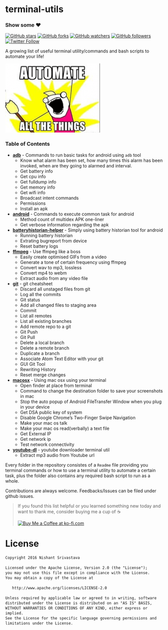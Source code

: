 # terminal-utils

### Show some :heart:
[![GitHub stars](https://img.shields.io/github/stars/nisrulz/terminal-utils.svg?style=social&label=Star)](https://github.com/nisrulz/terminal-utils) [![GitHub forks](https://img.shields.io/github/forks/nisrulz/terminal-utils.svg?style=social&label=Fork)](https://github.com/nisrulz/terminal-utils/fork) [![GitHub watchers](https://img.shields.io/github/watchers/nisrulz/terminal-utils.svg?style=social&label=Watch)](https://github.com/nisrulz/terminal-utils) [![GitHub followers](https://img.shields.io/github/followers/nisrulz.svg?style=social&label=Follow)](https://github.com/nisrulz/terminal-utils)  
[![Twitter Follow](https://img.shields.io/twitter/follow/nisrulz.svg?style=social)](https://twitter.com/nisrulz) 

A growing list of useful terminal utility/commands and bash scripts to automate your life!

![#automateeverything](img_meme1.png)

### Table of Contents

+ [**adb**](/adb/) - Commands to run basic tasks for android using `adb` tool
	+ Know what alarm has been set, how many times this alarm has been invoked, when are they going to alarmed and interval.
	+ Get battery info
	+ Get cpu info
	+ Get fulldump info
	+ Get memory info
	+ Get wifi info
	+ Broadcast intent commands
	+ Permissions
	+ Install an apk
+ [**android**](/adb/) - Commands to execute common task for android
	+ Method count of multidex APK one-liner
	+ Get verbose information regarding the apk
+ [**batteryhistorian-helper**](/batteryhistorian-helper/) - Simply using battery historian tool for android
	+ Running battery historian
	+ Extrating bugreport from device
	+ Reset battery logs
+ [**ffmpeg**](/ffmpeg/) - Use ffmpeg like a boss
	+ Easily create optimised GIFs from a video
	+ Generate a tone of certain frequency using ffmpeg
	+ Convert wav to mp3, lossless
	+ Convert mp4 to webm
	+ Extract audio from any video file
+ [**git**](/git/) - git cheatsheet
	+ Discard all unstaged files from git
	+ Log all the commits
	+ Git status
	+ Add all changed files to staging area
	+ Commit
	+ List all remotes
	+ List all existing branches
	+ Add remote repo to a git
	+ Git Push
	+ Git Pull
	+ Delete a local branch
	+ Delete a remote branch
	+ Duplicate a branch
	+ Associate Atom Text Editor with your git
	+ GUI Git Tool
	+ Rewriting History
	+ Reset merge changes
+ [**macosx**](/macosx/) - Using mac osx using your terminal
	+ Open finder at place from terminal
	+ Command to change the destination folder to save your screenshots in mac
	+ Stop the auto popup of Android FileTransfer Window when you plug in your device
	+ Get DSA public key of system
	+ Disable Google Chrome’s Two-Finger Swipe Navigation
	+ Make your mac os talk
	+ Make your mac os read(verbally) a text file
	+ Get External IP
	+ Get network ip
	+ Test network connectivity
+ [**youtube-dl**](/youtube-dl/) - youtube downloader terminal util 
	+ Extract mp3 audio from Youtube url


Every folder in the repository consistes of a `Readme` file providing you terminal commands or how to use a terminal utility to automate a certain task, plus the folder also contains any required bash script to run as a whole.

Contributions are always welcome.
Feedbacks/Issues can be filed under github issues.


> If you found this list helpful or you learned something new today and want to thank me, consider buying me a cup of :coffee:
>
> <a href='https://ko-fi.com/A443EQ6' target='_blank'><img height='36' style='border:0px;height:36px;' src='https://az743702.vo.msecnd.net/cdn/kofi1.png?v=f' border='0' alt='Buy Me a Coffee at ko-fi.com' /></a>

License
=======

    Copyright 2016 Nishant Srivastava

    Licensed under the Apache License, Version 2.0 (the "License");
    you may not use this file except in compliance with the License.
    You may obtain a copy of the License at

       http://www.apache.org/licenses/LICENSE-2.0

    Unless required by applicable law or agreed to in writing, software
    distributed under the License is distributed on an "AS IS" BASIS,
    WITHOUT WARRANTIES OR CONDITIONS OF ANY KIND, either express or implied.
    See the License for the specific language governing permissions and
    limitations under the License.

